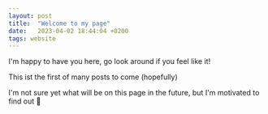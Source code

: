 ```yaml
---
layout: post
title:  "Welcome to my page"
date:   2023-04-02 18:44:04 +0200
tags: website
---
```

I'm happy to have you here, go look around if you feel like it!

This ist the first of many posts to come (hopefully)

I'm not sure yet what will be on this page in the future, but I'm motivated to find out :poop: